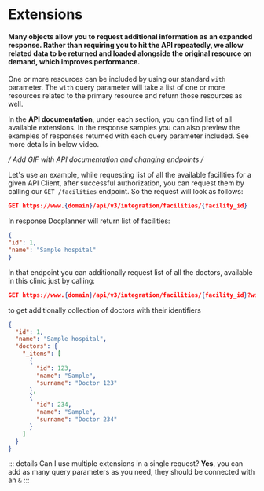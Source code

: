 # Extensions

#### Many objects allow you to request additional information as an expanded response.  Rather than requiring you to hit the API repeatedly, we allow related data to be returned and loaded alongside the original resource on demand, which improves performance.

One or more resources can be included by using our standard `with` parameter. The `with` query parameter will take a list of one or more resources related to the primary resource and return those resources as well.

In the **API documentation**, under each section, you can find list of all available extensions. In the response samples you can also preview the examples of responses returned with each query parameter included. See more details in below video.

*/ Add GIF with API documentation and changing endpoints /*

Let's use an example, while requesting list of all the available facilities for a given API Client, after successful authorization, you can request them by calling our `GET /facilities` endpoint. So the request will look as follows:

```json
GET https://www.{domain}/api/v3/integration/facilities/{facility_id}
```

In response Docplanner will return list of facilities:

```json
{
"id": 1,
"name": "Sample hospital"
}
```

In that endpoint you can additionally request list of all the doctors, available in this clinic just by calling:

```json
GET https://www.{domain}/api/v3/integration/facilities/{facility_id}?with=facility.doctors
```

to get additionally collection of doctors with their identifiers

```json
{
  "id": 1,
  "name": "Sample hospital",
  "doctors": {
    "_items": [
      {
        "id": 123,
        "name": "Sample",
        "surname": "Doctor 123"
      },
      {
        "id": 234,
        "name": "Sample",
        "surname": "Doctor 234"
      }
    ]
  }
}
```

::: details Can I use multiple extensions in a single request?
**Yes**, you can add as many query parameters as you need, they should be connected with an `&` 
:::

